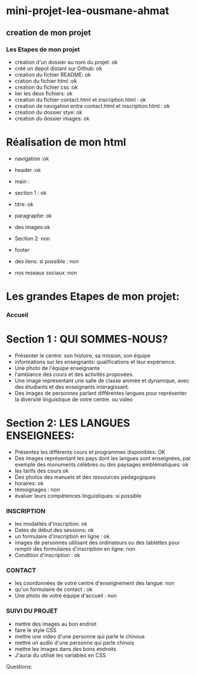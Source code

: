 # mini-projet-lea-ousmane-ahmat

## creation de mon projet

  ### Les Etapes de mon projet
   - creation d'un dossier au nom du projet: ok
   - créé un depot distant sur Github: ok
   - creation du fichier README: ok
   - cration du fichier html :ok 
   - creation du fichier css :ok
   - lier les deux fichiers: ok
   - creation du fichier contact.html et inscription.html : ok
   - creation de navigation entre contact.html et inscription.html : ok
   - creation du dossier stye: ok
   - creation du dossier images: ok 

   # Réalisation de mon html
   - navigation :ok
   - header :ok

   - main : 
   - section 1 : ok
   - titre: ok
   - paragraphe: ok
   - des images:ok
   - Section 2: non
   


   - footer
   - des liens: si possible : non
   - nos reseaux sociaux :non


# Les grandes Etapes de mon projet: 
### Accueil
# Section 1 : QUI SOMMES-NOUS?
  - Présenter le centre: son histoire, sa mission, son équipe
  - informations sur les enseignants: qualifications et leur expérience.
  - Une photo de l'équipe enseignante
  -  l'ambiance des cours et des activités proposées.
  -  Une image représentant une salle de classe animée et dynamique, avec des étudiants et des enseignants interagissant. 
  -  Des images de personnes parlant différentes langues pour représenter la diversité linguistique de votre centre. ou video
# Section 2: LES LANGUES ENSEIGNEES:
  - Présentez les différents cours et programmes disponibles: OK
  - Des images représentant les pays dont les langues sont enseignées, par exemple des monuments célèbres ou des paysages emblématiques: ok
  - les tarifs des cours ok
  - Des photos des manuels et des ressources pédagogiques
  - horaires: ok
  - témoignages : non
  - évaluer leurs compétences linguistiques: si possible
### INSCRIPTION
  - les modalités d'inscription: ok
  - Dates de début des sessions: ok
  - un formulaire d'inscription en ligne : ok
  - images de personnes utilisant des ordinateurs ou des tablettes pour remplir des formulaires d'inscription en ligne: non
  - Condition d'inscription : ok

### CONTACT
  - les coordonnées de votre centre d'enseignement des langue: non
  - qu'un formulaire de contact : ok
  - Une photo de votre équipe d'accueil : non
### SUIVI DU PROJET
- mettre des images au bon endroit
- faire le style CSS
- mettre une video d'une personne qui parle le chinous
- mettre un audio d'une personne qui parle chinois
- mettre les images dans des bons endroits
- J'aurai du utilisé les variables en CSS




Questions:


